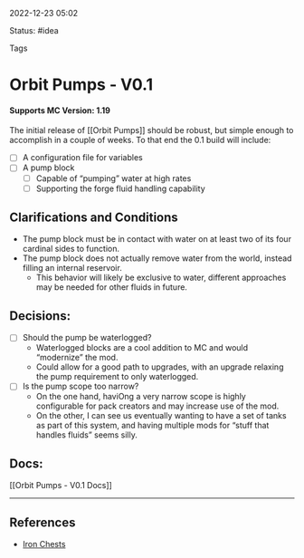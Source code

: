 2022-12-23 05:02

Status: #idea

Tags

# Orbit Pumps - V0.1

#### Supports MC Version: 1.19

The initial release of [[Orbit Pumps]] should be robust, but simple enough to accomplish in a couple of weeks. To that end the 0.1 build will include:

- [ ] A configuration file for variables
- [ ] A pump block
    - [ ] Capable of “pumping” water at high rates
    - [ ] Supporting the forge fluid handling capability

## Clarifications and Conditions

- The pump block must be in contact with water on at least two of its four cardinal sides to function.
- The pump block does not actually remove water from the world, instead filling an internal reservoir.
    - This behavior will likely be exclusive to water, different approaches may be needed for other fluids in future.

## Decisions:

- [ ] Should the pump be waterlogged?
    - Waterlogged blocks are a cool addition to MC and would “modernize” the mod.
    - Could allow for a good path to upgrades, with an upgrade relaxing the pump requirement to only waterlogged.
- [ ] Is the pump scope too narrow?
    - On the one hand, haviOng a very narrow scope is highly configurable for pack creators and may increase use of the mod.
    - On the other, I can see us eventually wanting to have a set of tanks as part of this system, and having multiple mods for “stuff that handles fluids” seems silly.

## Docs:
[[Orbit Pumps - V0.1 Docs]]

---
## References
- [Iron Chests](https://github.com/progwml6/ironchest)